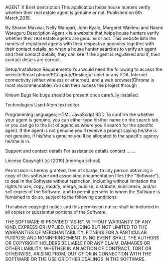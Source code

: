 AGENT X
Brief description
This application helps house hunters verify whether their real estate agent is genuine or not. Published on 6th March,2019.

By Sharon Maswai, Nelly Wangari, John Kyalo, Margaret Wairimu and Naomi Waruguru
Description
Agent x is a website that helps house hunters verify whether their real estate agents are genuine or not. This website lists the names of registered agents with their respective agencies together with their contact details, so when a house hunter searches to verify an agent and their contact details, they can see if the agent is registered and if, their contact details are correct.

Setup/Installation Requirements
You would need the following to access the website:Smart phone/PC/laptop/Desktop/Tablet or any PDA, Internet connectivity (either wireless or ethernet), and a web browser(Chrome is most recommendable).You can then access the project through

Known Bugs
No bugs should be present once carefully installed.

Technologies Used
Atom text editor

Programming languages;
HTML
JavaScript
BDD
To confirm the whether your agent is genuine, you can either type his/her name on the search tab or you can go to the list of agencies where you'll search for the specific agent. If the agent is not genuine you'll receive a prompt saying he/she is not genuine, if his/she's genuine you'll be allocated to the specific agency he/she is in.

Support and contact details
For assistance details contact .......

License
Copyright (c) [2019] [moringa school]

Permission is hereby granted, free of charge, to any person obtaining a copy of this software and associated documentation files (the "Software"), to deal in the Software without restriction, including without limitation the rights to use, copy, modify, merge, publish, distribute, sublicense, and/or sell copies of the Software, and to permit persons to whom the Software is furnished to do so, subject to the following conditions:

The above copyright notice and this permission notice shall be included in all copies or substantial portions of the Software.

THE SOFTWARE IS PROVIDED "AS IS", WITHOUT WARRANTY OF ANY KIND, EXPRESS OR IMPLIED, INCLUDING BUT NOT LIMITED TO THE WARRANTIES OF MERCHANTABILITY, FITNESS FOR A PARTICULAR PURPOSE AND NONINFRINGEMENT. IN NO EVENT SHALL THE AUTHORS OR COPYRIGHT HOLDERS BE LIABLE FOR ANY CLAIM, DAMAGES OR OTHER LIABILITY, WHETHER IN AN ACTION OF CONTRACT, TORT OR OTHERWISE, ARISING FROM, OUT OF OR IN CONNECTION WITH THE SOFTWARE OR THE USE OR OTHER DEALINGS IN THE SOFTWARE.
